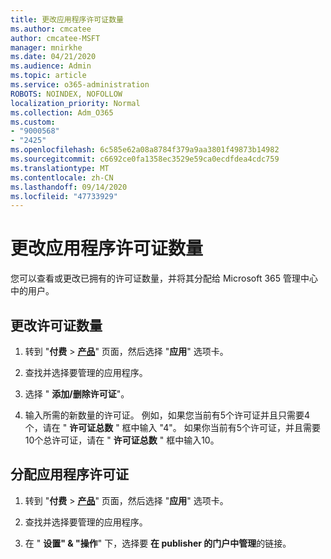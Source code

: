 ```yaml
---
title: 更改应用程序许可证数量
ms.author: cmcatee
author: cmcatee-MSFT
manager: mnirkhe
ms.date: 04/21/2020
ms.audience: Admin
ms.topic: article
ms.service: o365-administration
ROBOTS: NOINDEX, NOFOLLOW
localization_priority: Normal
ms.collection: Adm_O365
ms.custom:
- "9000568"
- "2425"
ms.openlocfilehash: 6c585e62a08a8784f379a9aa3801f49873b14982
ms.sourcegitcommit: c6692ce0fa1358ec3529e59ca0ecdfdea4cdc759
ms.translationtype: MT
ms.contentlocale: zh-CN
ms.lasthandoff: 09/14/2020
ms.locfileid: "47733929"
---
```

# <a name="change-app-license-quantity"></a>更改应用程序许可证数量

您可以查看或更改已拥有的许可证数量，并将其分配给 Microsoft 365 管理中心中的用户。 

## <a name="to-change-license-quantity"></a>更改许可证数量

1. 转到 "**付费**  >  **[产品](https://go.microsoft.com/fwlink/p/?linkid=842054)**" 页面，然后选择 "**应用**" 选项卡。

2. 查找并选择要管理的应用程序。  

3. 选择 " **添加/删除许可证**"。

4. 输入所需的新数量的许可证。 例如，如果您当前有5个许可证并且只需要4个，请在 " **许可证总数** " 框中输入 "4"。 如果你当前有5个许可证，并且需要10个总许可证，请在 " **许可证总数** " 框中输入10。

## <a name="to-assign-app-licenses"></a>分配应用程序许可证

1. 转到 "**付费**  >  **[产品](https://go.microsoft.com/fwlink/p/?linkid=842054)**" 页面，然后选择 "**应用**" 选项卡。

2. 查找并选择要管理的应用程序。  

3. 在 " **设置" & "操作**" 下，选择要 **在 publisher 的门户中管理**的链接。
